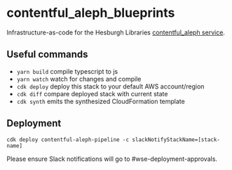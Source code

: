 # contentful_aleph_blueprints
Infrastructure-as-code for the Hesburgh Libraries [contentful_aleph service](https://github.com/ndlib/contentful_aleph).

## Useful commands

 * `yarn build`   compile typescript to js
 * `yarn watch`   watch for changes and compile
 * `cdk deploy`      deploy this stack to your default AWS account/region
 * `cdk diff`        compare deployed stack with current state
 * `cdk synth`       emits the synthesized CloudFormation template

## Deployment
```
cdk deploy contentful-aleph-pipeline -c slackNotifyStackName=[stack-name]
```
Please ensure Slack notifications will go to #wse-deployment-approvals.

